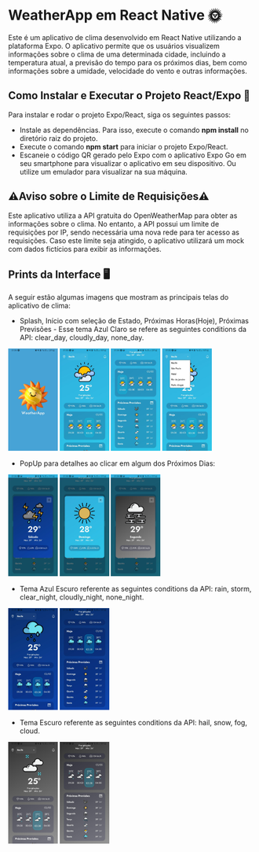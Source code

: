 # WeatherApp em React Native 🌞
Este é um aplicativo de clima desenvolvido em React Native utilizando a plataforma Expo. O aplicativo permite que os usuários visualizem informações sobre o clima de uma determinada cidade, incluindo a temperatura atual, a previsão do tempo para os próximos dias, bem como informações sobre a umidade, velocidade do vento e outras informações.

## Como Instalar e Executar o Projeto React/Expo 🔨
Para instalar e rodar o projeto Expo/React, siga os seguintes passos:

* Instale as dependências. Para isso, execute o comando **npm install** no diretório raiz do projeto.
* Execute o comando **npm start** para iniciar o projeto Expo/React.
* Escaneie o código QR gerado pelo Expo com o aplicativo Expo Go em seu smartphone para visualizar o aplicativo em seu dispositivo. Ou utilize um emulador para visualizar na sua máquina.

## ⚠️Aviso sobre o Limite de Requisições⚠️
Este aplicativo utiliza a API gratuita do OpenWeatherMap para obter as informações sobre o clima. No entanto, a API possui um limite de requisições por IP, sendo necessária uma nova rede para ter acesso as requisições. Caso este limite seja atingido, o aplicativo utilizará um mock com dados fictícios para exibir as informações.

## Prints da Interface 🖥️
A seguir estão algumas imagens que mostram as principais telas do aplicativo de clima:
* Splash, Início com seleção de Estado, Próximas Horas(Hoje), Próximas Previsões - Esse tema Azul Claro se refere as seguintes conditions da API: clear_day, cloudly_day, none_day.
<p>
<img src="https://github.com/Diegospf/mobile-weather-app/blob/main/images/splash.jpeg" width="20%" />
<img src="https://github.com/Diegospf/mobile-weather-app/blob/main/images/home.jpeg" width="20%" />
<img src="https://github.com/Diegospf/mobile-weather-app/blob/main/images/forecast.jpeg" width="20%" />
<img src="https://github.com/Diegospf/mobile-weather-app/blob/main/images/selectLocation.jpeg" width="20%" />
</p>

* PopUp para detalhes ao clicar em algum dos Próximos Dias:
<p>
<img src="https://github.com/Diegospf/mobile-weather-app/blob/main/images/popup1.jpeg" width="20%" />
<img src="https://github.com/Diegospf/mobile-weather-app/blob/main/images/popup2.jpeg" width="20%" />
<img src="https://github.com/Diegospf/mobile-weather-app/blob/main/images/popup3.jpeg" width="20%" />
</p>

* Tema Azul Escuro referente as seguintes conditions da API: rain, storm, clear_night, cloudly_night, none_night.
<p>
<img src="https://github.com/Diegospf/mobile-weather-app/blob/main/images/BgBlue.jpeg" width="20%" />
<img src="https://github.com/Diegospf/mobile-weather-app/blob/main/images/BgBlueForecast.jpeg" width="20%" />
</p>

* Tema Escuro referente as seguintes conditions da API: hail, snow, fog, cloud.
<p>
<img src="https://github.com/Diegospf/mobile-weather-app/blob/main/images/bgDark.jpeg" width="20%" />
<img src="https://github.com/Diegospf/mobile-weather-app/blob/main/images/bgDarkForecast.jpeg" width="20%" />
</p>
